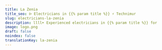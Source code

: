 ```yaml
---
title: La Zenia
title_seo: ᐅ Electricians in {{% param title %}} ⚡️ Technimur
slug: electricians-la-zenia
description: llll➤ Experienced electricians in {{% param title %}} for all your electrical needs. Fast, efficient and reliable service ✅ Contact us!
image: logo.png
draft: false
noindex: false
translationKey: la-zenia
---
```

